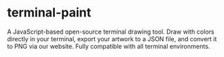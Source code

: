# terminal-paint
A JavaScript-based open-source terminal drawing tool. Draw with colors directly in your terminal, export your artwork to a JSON file, and convert it to PNG via our website. Fully compatible with all terminal environments.
